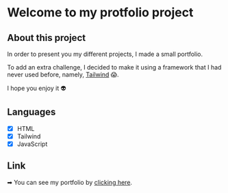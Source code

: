 # Welcome to my protfolio project

## About this project

In order to present you my different projects, I made a small portfolio.

To add an extra challenge, I decided to make it using a framework that I had never used before, namely, [Tailwind](https://tailwindcss.com/) 😱.

I hope you enjoy it 👽

## Languages

-   [x] HTML
-   [x] Tailwind
-   [x] JavaScript

## Link

➡ You can see my portfolio by [clicking here](https://vvkdo.onrender.com/).
